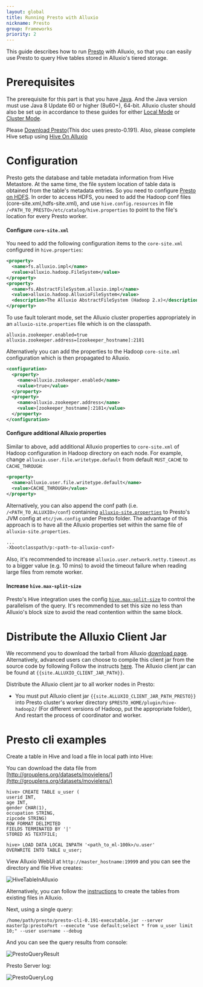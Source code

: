 ```yaml
---
layout: global
title: Running Presto with Alluxio
nickname: Presto
group: Frameworks
priority: 2
---
```


This guide describes how to run [Presto](https://prestodb.io/) with Alluxio, so
that you can easily use Presto to query Hive tables stored in Alluxio's tiered storage.

# Prerequisites

The prerequisite for this part is that you have [Java](Java-Setup.html). And the Java version must use Java 8 Update 60 or higher (8u60+), 64-bit.
Alluxio cluster should also be set up in accordance to these guides for either
[Local Mode](Running-Alluxio-Locally.html) or [Cluster Mode](Running-Alluxio-on-a-Cluster.html).

Please [Download Presto](https://repo1.maven.org/maven2/com/facebook/presto/presto-server/)(This doc uses presto-0.191). Also, please complete Hive setup using
[Hive On Alluxio](Running-Hive-with-Alluxio.html)

# Configuration

Presto gets the database and table metadata information from Hive Metastore. At the same time,
the file system location of table data is obtained from the table's metadata entries. So you need to configure
[Presto on HDFS](https://prestodb.io/docs/current/installation/deployment.html). In order to access HDFS,
you need to add the Hadoop conf files (core-site.xml,hdfs-site.xml), and use `hive.config.resources` in
file `/<PATH_TO_PRESTO>/etc/catalog/hive.properties` to point to the file's location for every Presto worker.

#### Configure `core-site.xml`

You need to add the following configuration items to the `core-site.xml` configured in `hive.properties`:

```xml
<property>
  <name>fs.alluxio.impl</name>
  <value>alluxio.hadoop.FileSystem</value>
</property>
<property>
  <name>fs.AbstractFileSystem.alluxio.impl</name>
  <value>alluxio.hadoop.AlluxioFileSystem</value>
  <description>The Alluxio AbstractFileSystem (Hadoop 2.x)</description>
</property>
```

To use fault tolerant mode, set the Alluxio cluster properties appropriately in an
`alluxio-site.properties` file which is on the classpath.

```properties
alluxio.zookeeper.enabled=true
alluxio.zookeeper.address=[zookeeper_hostname]:2181
```

Alternatively you can add the properties to the Hadoop `core-site.xml` configuration which is then
propagated to Alluxio.

```xml
<configuration>
  <property>
    <name>alluxio.zookeeper.enabled</name>
    <value>true</value>
  </property>
  <property>
    <name>alluxio.zookeeper.address</name>
    <value>[zookeeper_hostname]:2181</value>
  </property>
</configuration>
```

#### Configure additional Alluxio properties

Similar to above, add additional Alluxio properties to `core-site.xml` of Hadoop configuration in Hadoop directory on each node.
 For example, change `alluxio.user.file.writetype.default` from default `MUST_CACHE` to `CACHE_THROUGH`:

```xml
<property>
  <name>alluxio.user.file.writetype.default</name>
  <value>CACHE_THROUGH</value>
</property>
```

Alternatively, you can also append the conf path (i.e. `/<PATH_TO_ALLUXIO>/conf`) containing [`alluxio-site.properties`](Configuration-Settings.html) to Presto's JVM config at `etc/jvm.config` under Presto folder. The advantage of this approach is to have all the Alluxio properties set within the same file of `alluxio-site.properties`.

```bash
...
-Xbootclasspath/p:<path-to-alluxio-conf>
```

Also, it's recommended to increase `alluxio.user.network.netty.timeout.ms` to a bigger value (e.g. 10 mins) to avoid the timeout
 failure when reading large files from remote worker.

#### Increase `hive.max-split-size`

Presto's Hive integration uses the config [`hive.max-split-size`](https://teradata.github.io/presto/docs/141t/connector/hive.html) to control the parallelism of the query. It's recommended to set this size no less than Alluxio's block size to avoid the read contention within the same block.

# Distribute the Alluxio Client Jar

We recommend you to download the tarball from
Alluxio [download page](http://www.alluxio.org/download).
Alternatively, advanced users can choose to compile this client jar from the source code
by following Follow the instructs [here](Building-Alluxio-Master-Branch.html#compute-framework-support).
The Alluxio client jar can be found at `{{site.ALLUXIO_CLIENT_JAR_PATH}}`.

Distribute the Alluxio client jar to all worker nodes in Presto:
- You must put Alluxio client jar `{{site.ALLUXIO_CLIENT_JAR_PATH_PRESTO}}` into Presto cluster's worker directory
`$PRESTO_HOME/plugin/hive-hadoop2/`
(For different versions of Hadoop, put the appropriate folder), And restart the process of coordinator and worker.

# Presto cli examples

Create a table in Hive and load a file in local path into Hive:

You can download the data file from  [http://grouplens.org/datasets/movielens/](http://grouplens.org/datasets/movielens/)

```
hive> CREATE TABLE u_user (
userid INT,
age INT,
gender CHAR(1),
occupation STRING,
zipcode STRING)
ROW FORMAT DELIMITED
FIELDS TERMINATED BY '|'
STORED AS TEXTFILE;

hive> LOAD DATA LOCAL INPATH '<path_to_ml-100k>/u.user'
OVERWRITE INTO TABLE u_user;
```

View Alluxio WebUI at `http://master_hostname:19999` and you can see the directory and file Hive creates:

![HiveTableInAlluxio]({{site.data.img.screenshot_presto_table_in_alluxio}})

Alternatively, you can follow the [instructions](Running-Hive-with-Alluxio.html#create-new-tables-from-files-in-alluxio) to create the tables from existing files in Alluxio.

Next, using a single query:
```
/home/path/presto/presto-cli-0.191-executable.jar --server masterIp:prestoPort --execute "use default;select * from u_user limit 10;" --user username --debug
```

And you can see the query results from console:

![PrestoQueryResult]({{site.data.img.screenshot_presto_query_result}})

Presto Server log:

![PrestoQueryLog]({{site.data.img.screenshot_presto_query_log}})
